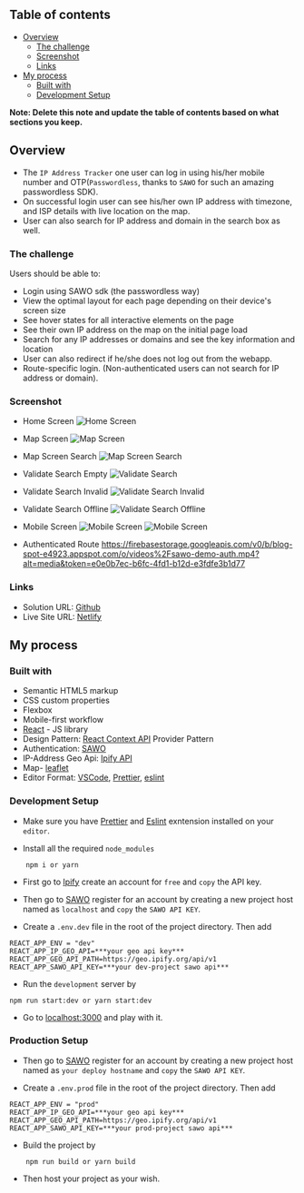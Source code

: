 ## Table of contents

- [Overview](#overview)
  - [The challenge](#the-challenge)
  - [Screenshot](#screenshot)
  - [Links](#links)
- [My process](#my-process)
  - [Built with](#built-with)
  - [Development Setup](#development-setup)

**Note: Delete this note and update the table of contents based on what sections you keep.**

## Overview

- The `IP Address Tracker` one user can log in using his/her mobile number and OTP(`Passwordless`, thanks to `SAWO` for such an amazing passwordless SDK).
- On successful login user can see his/her own IP address with timezone, and ISP details with live location on the map.
- User can also search for IP address and domain in the search box as well.

### The challenge

Users should be able to:

- Login using SAWO sdk (the passwordless way)
- View the optimal layout for each page depending on their device's screen size
- See hover states for all interactive elements on the page
- See their own IP address on the map on the initial page load
- Search for any IP addresses or domains and see the key information and location
- User can also redirect if he/she does not log out from the webapp.
- Route-specific login. (Non-authenticated users can not search for IP address or domain).

### Screenshot

- Home Screen
  ![Home Screen](./screenshots/page1.png)
- Map Screen
  ![Map Screen](./screenshots/page2.png)
- Map Screen Search
  ![Map Screen Search](./screenshots/page3.png)
- Validate Search Empty
  ![Validate Search](./screenshots/page4.png)
- Validate Search Invalid
  ![Validate Search Invalid](./screenshots/page5.png)
- Validate Search Offline
  ![Validate Search Offline](./screenshots/page6.png)

- Mobile Screen
  ![Mobile Screen](./screenshots/mobile2.png)
  ![Mobile Screen](./screenshots/mobile1.png)

- Authenticated Route
  https://firebasestorage.googleapis.com/v0/b/blog-spot-e4923.appspot.com/o/videos%2Fsawo-demo-auth.mp4?alt=media&token=e0e0b7ec-b6fc-4fd1-b12d-e3fdfe3b1d77

### Links

- Solution URL: [Github](https://github.com/JeevantheDev/IP-Tracker)
- Live Site URL: [Netlify](https://ip-tracker-prod.netlify.app/)

## My process

### Built with

- Semantic HTML5 markup
- CSS custom properties
- Flexbox
- Mobile-first workflow
- [React](https://reactjs.org/) - JS library
- Design Pattern: [React Context API](https://reactjs.org/docs/context.html) Provider Pattern
- Authentication: [SAWO](https://sawolabs.com/)
- IP-Address Geo Api: [Ipify API](https://geo.ipify.org/)
- Map- [leaflet](https://leafletjs.com/)
- Editor Format: [VSCode](https://code.visualstudio.com/), [Prettier](https://prettier.io/), [eslint](https://eslint.org/)

### Development Setup

- Make sure you have [Prettier](https://marketplace.visualstudio.com/items?itemName=esbenp.prettier-vscode) and [Eslint](https://marketplace.visualstudio.com/items?itemName=dbaeumer.vscode-eslint) exntension installed on your `editor`.

- Install all the required `node_modules`

```
    npm i or yarn
```

- First go to [Ipify](https://geo.ipify.org/) create an account for `free` and `copy` the API key.
- Then go to [SAWO](https://sawolabs.com/) register for an account by creating a new project host named as `localhost` and `copy` the `SAWO API KEY`.

- Create a `.env.dev` file in the root of the project directory. Then add

```
REACT_APP_ENV = "dev"
REACT_APP_IP_GEO_API=***your geo api key***
REACT_APP_GEO_API_PATH=https://geo.ipify.org/api/v1
REACT_APP_SAWO_API_KEY=***your dev-project sawo api***

```

- Run the `development` server by

```
npm run start:dev or yarn start:dev
```

- Go to [localhost:3000](http://localhost:3000/) and play with it.

### Production Setup

- Then go to [SAWO](https://sawolabs.com/) register for an account by creating a new project host named as `your deploy hostname` and `copy` the `SAWO API KEY`.

- Create a `.env.prod` file in the root of the project directory. Then add

```
REACT_APP_ENV = "prod"
REACT_APP_IP_GEO_API=***your geo api key***
REACT_APP_GEO_API_PATH=https://geo.ipify.org/api/v1
REACT_APP_SAWO_API_KEY=***your prod-project sawo api***

```

- Build the project by

```
    npm run build or yarn build
```

- Then host your project as your wish.
